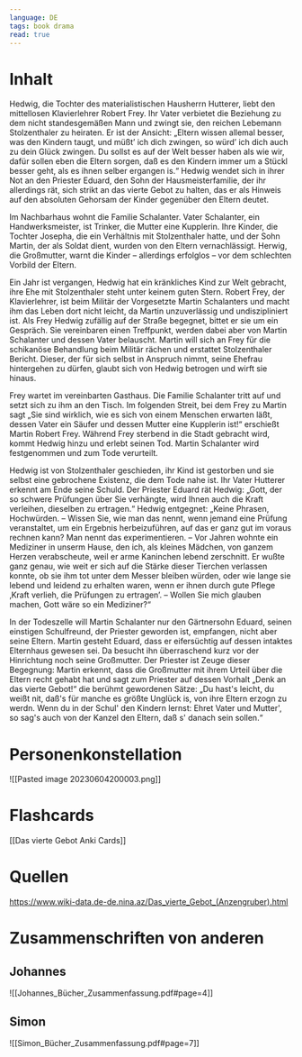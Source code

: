 ```yaml
---
language: DE
tags: book drama
read: true
---
```


# Inhalt
Hedwig, die Tochter des materialistischen Hausherrn Hutterer, liebt den mittellosen Klavierlehrer Robert Frey. Ihr Vater verbietet die Beziehung zu dem nicht standesgemäßen Mann und zwingt sie, den reichen Lebemann Stolzenthaler zu heiraten. Er ist der Ansicht: „Eltern wissen allemal besser, was den Kindern taugt, und müßt’ ich dich zwingen, so würd’ ich dich auch zu dein Glück zwingen. Du sollst es auf der Welt besser haben als wie wir, dafür sollen eben die Eltern sorgen, daß es den Kindern immer um a Stückl besser geht, als es ihnen selber ergangen is.“ Hedwig wendet sich in ihrer Not an den Priester Eduard, den Sohn der Hausmeisterfamilie, der ihr allerdings rät, sich strikt an das vierte Gebot zu halten, das er als Hinweis auf den absoluten Gehorsam der Kinder gegenüber den Eltern deutet.

Im Nachbarhaus wohnt die Familie Schalanter. Vater Schalanter, ein Handwerksmeister, ist Trinker, die Mutter eine Kupplerin. Ihre Kinder, die Tochter Josepha, die ein Verhältnis mit Stolzenthaler hatte, und der Sohn Martin, der als Soldat dient, wurden von den Eltern vernachlässigt. Herwig, die Großmutter, warnt die Kinder – allerdings erfolglos – vor dem schlechten Vorbild der Eltern.

Ein Jahr ist vergangen, Hedwig hat ein kränkliches Kind zur Welt gebracht, ihre Ehe mit Stolzenthaler steht unter keinem guten Stern. Robert Frey, der Klavierlehrer, ist beim Militär der Vorgesetzte Martin Schalanters und macht ihm das Leben dort nicht leicht, da Martin unzuverlässig und undiszipliniert ist. Als Frey Hedwig zufällig auf der Straße begegnet, bittet er sie um ein Gespräch. Sie vereinbaren einen Treffpunkt, werden dabei aber von Martin Schalanter und dessen Vater belauscht. Martin will sich an Frey für die schikanöse Behandlung beim Militär rächen und erstattet Stolzenthaler Bericht. Dieser, der für sich selbst in Anspruch nimmt, seine Ehefrau hintergehen zu dürfen, glaubt sich von Hedwig betrogen und wirft sie hinaus.

Frey wartet im vereinbarten Gasthaus. Die Familie Schalanter tritt auf und setzt sich zu ihm an den Tisch. Im folgenden Streit, bei dem Frey zu Martin sagt „Sie sind wirklich, wie es sich von einem Menschen erwarten läßt, dessen Vater ein Säufer und dessen Mutter eine Kupplerin ist!“ erschießt Martin Robert Frey. Während Frey sterbend in die Stadt gebracht wird, kommt Hedwig hinzu und erlebt seinen Tod. Martin Schalanter wird festgenommen und zum Tode verurteilt.

Hedwig ist von Stolzenthaler geschieden, ihr Kind ist gestorben und sie selbst eine gebrochene Existenz, die dem Tode nahe ist. Ihr Vater Hutterer erkennt am Ende seine Schuld. Der Priester Eduard rät Hedwig: „Gott, der so schwere Prüfungen über Sie verhängte, wird Ihnen auch die Kraft verleihen, dieselben zu ertragen.“ Hedwig entgegnet: „Keine Phrasen, Hochwürden. – Wissen Sie, wie man das nennt, wenn jemand eine Prüfung veranstaltet, um ein Ergebnis herbeizuführen, auf das er ganz gut im voraus rechnen kann? Man nennt das experimentieren. – Vor Jahren wohnte ein Mediziner in unserm Hause, den ich, als kleines Mädchen, von ganzem Herzen verabscheute, weil er arme Kaninchen lebend zerschnitt. Er wußte ganz genau, wie weit er sich auf die Stärke dieser Tierchen verlassen konnte, ob sie ihm tot unter dem Messer bleiben würden, oder wie lange sie lebend und leidend zu erhalten waren, wenn er ihnen durch gute Pflege ‚Kraft verlieh, die Prüfungen zu ertragen’. – Wollen Sie mich glauben machen, Gott wäre so ein Mediziner?“

In der Todeszelle will Martin Schalanter nur den Gärtnersohn Eduard, seinen einstigen Schulfreund, der Priester geworden ist, empfangen, nicht aber seine Eltern. Martin gesteht Eduard, dass er eifersüchtig auf dessen intaktes Elternhaus gewesen sei. Da besucht ihn überraschend kurz vor der Hinrichtung noch seine Großmutter. Der Priester ist Zeuge dieser Begegnung: Martin erkennt, dass die Großmutter mit ihrem Urteil über die Eltern recht gehabt hat und sagt zum Priester auf dessen Vorhalt „Denk an das vierte Gebot!“ die berühmt gewordenen Sätze: „Du hast's leicht, du weißt nit, daß's für manche es größte Unglück is, von ihre Eltern erzogn zu werdn. Wenn du in der Schul' den Kindern lernst: Ehret Vater und Mutter', so sag's auch von der Kanzel den Eltern, daß s' danach sein sollen.“

# Personenkonstellation
![[Pasted image 20230604200003.png]]

# Flashcards
[[Das vierte Gebot Anki Cards]]

# Quellen
https://www.wiki-data.de-de.nina.az/Das_vierte_Gebot_(Anzengruber).html

# Zusammenschriften von anderen
## Johannes

![[Johannes_Bücher_Zusammenfassung.pdf#page=4]]

## Simon
![[Simon_Bücher_Zusammenfassung.pdf#page=7]]

